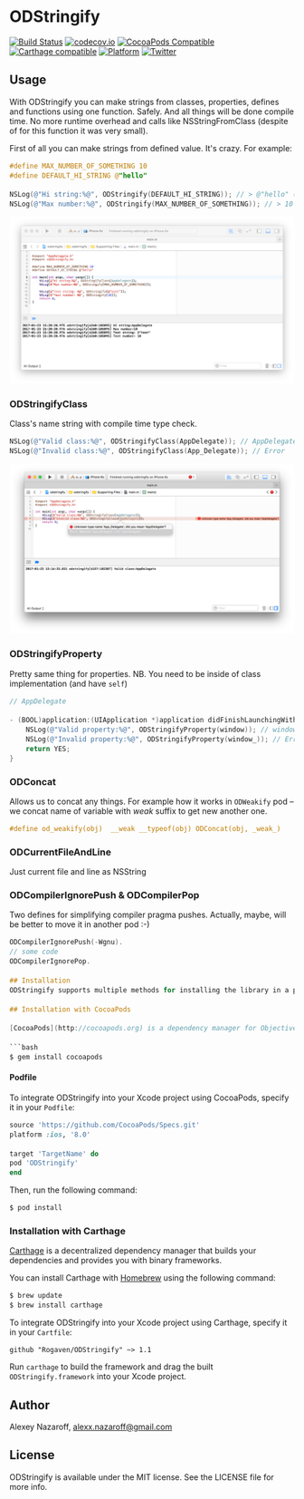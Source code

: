 # ODStringify

[![Build Status](https://travis-ci.org/Rogaven/ODStringify.svg?branch=master)](https://travis-ci.org/Rogaven/ODStringify)
[![codecov.io](https://codecov.io/github/Rogaven/ODStringify/coverage.svg?branch=master)](https://codecov.io/github/Rogaven/ODStringify?branch=master)
[![CocoaPods Compatible](https://img.shields.io/cocoapods/v/ODStringify.svg)](https://img.shields.io/cocoapods/v/ODStringify.svg)
[![Carthage compatible](https://img.shields.io/badge/Carthage-compatible-4BC51D.svg?style=flat)](https://github.com/Carthage/Carthage)
[![Platform](https://img.shields.io/cocoapods/p/ODStringify.svg?style=flat)](http://cocoadocs.org/docsets/ODStringify)
[![Twitter](https://img.shields.io/badge/twitter-@nazarff-blue.svg?style=flat)](http://twitter.com/nazarff)


## Usage

With ODStringify you can make strings from classes, properties, defines and functions
using one function. Safely. 
And all things will be done compile time.
No more runtime overhead and calls like NSStringFromClass 
(despite of for this function it was very small).

First of all you can make strings from defined value. It's crazy. For example:
```objective-c
#define MAX_NUMBER_OF_SOMETHING 10
#define DEFAULT_HI_STRING @"hello"

NSLog(@"Hi string:%@", ODStringify(DEFAULT_HI_STRING)); // > @"hello" (@"@\"hello\"")
NSLog(@"Max number:%@", ODStringify(MAX_NUMBER_OF_SOMETHING)); // > 10 (@"10")
```
<p align="center" >
  <img src="https://github.com/Rogaven/ODStringify/blob/master/assets/1.png?raw=true" alt="ODStringify">
</p>

### ODStringifyClass
Class's name string with compile time type check.
```objective-c
NSLog(@"Valid class:%@", ODStringifyClass(AppDelegate)); // AppDelegate
NSLog(@"Invalid class:%@", ODStringifyClass(App_Delegate)); // Error
```
<p align="center" >
  <img src="https://github.com/Rogaven/ODStringify/blob/master/assets/2.png?raw=true" alt="ODStringify">
</p>

### ODStringifyProperty
Pretty same thing for properties.
NB. You need to be inside of class implementation (and have `self`)
```objective-c
// AppDelegate

- (BOOL)application:(UIApplication *)application didFinishLaunchingWithOptions:(NSDictionary *)launchOptions {
    NSLog(@"Valid property:%@", ODStringifyProperty(window)); // window
    NSLog(@"Invalid property:%@", ODStringifyProperty(window_)); // Error
    return YES;
}
```

### ODConcat
Allows us to concat any things. For example how it works in `ODWeakify` pod –
we concat name of variable with _weak_ suffix to get new another one.

```objective-c
#define od_weakify(obj)  __weak __typeof(obj) ODConcat(obj, _weak_)
```

### ODCurrentFileAndLine
Just current file and line as NSString

### ODCompilerIgnorePush & ODCompilerPop
Two defines for simplifying compiler pragma pushes. Actually, maybe, will be better to move it in another pod :-)

```objective-c
ODCompilerIgnorePush(-Wgnu).
// some code
ODCompilerIgnorePop.

## Installation
ODStringify supports multiple methods for installing the library in a project.

## Installation with CocoaPods

[CocoaPods](http://cocoapods.org) is a dependency manager for Objective-C and Swift, which automates and simplifies the process of using 3rd-party libraries like ODStringify in your projects. You can install it with the following command:

```bash
$ gem install cocoapods
```

#### Podfile

To integrate ODStringify into your Xcode project using CocoaPods, specify it in your `Podfile`:

```ruby
source 'https://github.com/CocoaPods/Specs.git'
platform :ios, '8.0'

target 'TargetName' do
pod 'ODStringify'
end
```

Then, run the following command:

```bash
$ pod install
```

### Installation with Carthage

[Carthage](https://github.com/Carthage/Carthage) is a decentralized dependency manager that builds your dependencies and provides you with binary frameworks.

You can install Carthage with [Homebrew](http://brew.sh/) using the following command:

```bash
$ brew update
$ brew install carthage
```

To integrate ODStringify into your Xcode project using Carthage, specify it in your `Cartfile`:

```ogdl
github "Rogaven/ODStringify" ~> 1.1
```

Run `carthage` to build the framework and drag the built `ODStringify.framework` into your Xcode project.


## Author

Alexey Nazaroff, alexx.nazaroff@gmail.com

## License

ODStringify is available under the MIT license. See the LICENSE file for more info.
